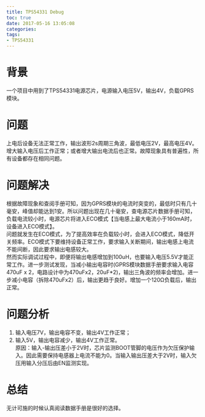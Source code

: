 ```yaml
---
title: TPS54331 Debug
toc: true
date: 2017-05-16 13:05:08
categories:
tags: 
- TPS54331
---
```


# 背景
一个项目中用到了TPS54331电源芯片，电源输入电压5V，输出4V，负载GPRS模块。

# 问题
上电后设备无法正常工作，输出波形2s周期三角波，最低电压2V，最高电压4V。增大输入电压后工作正常；或者增大输出电流后也正常。故障现象具有普遍性，所有设备都存在相同问题。
<!---more--->
# 问题解决
根据故障现象和查阅手册可知，因为GPRS模块的电流时突变的，最低时只有几十毫安，峰值却能达到1安。所以问题出现在几十毫安，查电源芯片数据手册可知，负载电流较小时，电源芯片将进入ECO模式【当电感上最大电流小于160mA时，设备进入ECO模式】。  
问题就发生在ECO模式，为了提高效率在负载较小时，会进入ECO模式，降低开关频率。ECO模式下要维持设备正常工作，要求输入关断期间，输出电感上电流不能间断，因此要求输出电感较大。  
然而实际调试过程中，即便将输出电感增加到100uH，也要输入电压5.5V才能正常工作。进一步测试发现，当减小输出电容时(GPRS模块数据手册要求输入电容470uF x 2，电路设计中为470uFx2，20uF*2)，输出三角波的频率会增加。进一步减小电容（拆除470uFx2）后，输出更趋于良好。增加一个120Ω负载后，输出正常。

# 问题分析
1. 输入电压7V，输出电容不变，输出4V工作正常；  
2. 输入5V，输出电容减少，输出4V工作正常。  
原因：输入-输出压差小于2V时，芯片监测BOOT管脚的电压作为欠压保护输入。因此需要保持电感器上电流不能为0。当输入输出压差大于2V时，输入欠压用输入分压后由EN监测实现。

# 总结
无计可施的时候认真阅读数据手册是很好的选择。


